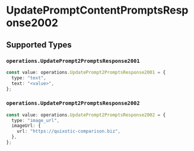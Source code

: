 # UpdatePromptContentPromptsResponse2002


## Supported Types

### `operations.UpdatePrompt2PromptsResponse2001`

```typescript
const value: operations.UpdatePrompt2PromptsResponse2001 = {
  type: "text",
  text: "<value>",
};
```

### `operations.UpdatePrompt2PromptsResponse2002`

```typescript
const value: operations.UpdatePrompt2PromptsResponse2002 = {
  type: "image_url",
  imageUrl: {
    url: "https://quixotic-comparison.biz",
  },
};
```

